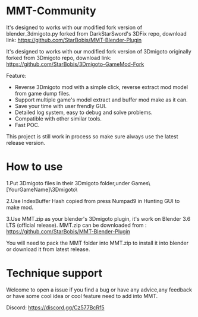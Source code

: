 # MMT-Community
It's designed to works with our modified fork version of blender_3dmigoto.py forked from DarkStarSword's 3DFix repo, download link: https://github.com/StarBobis/MMT-Blender-Plugin

It's designed to works with our modified fork version of 3Dmigoto originally forked from 3Dmigoto repo, download link: https://github.com/StarBobis/3Dmigoto-GameMod-Fork

Feature:
- Reverse 3Dmigoto mod with a simple click, reverse extract mod model from game dump files.
- Support multiple game's model extract and buffer mod make as it can.
- Save your time with user frendly GUI.
- Detailed log system, easy to debug and solve problems.
- Compatible with other similar tools.
- Fast POC.

This project is still work in process so make sure always use the latest release version.

# How to use
1.Put 3Dmigoto files in their 3Dmigoto folder,under Games\\[YourGameName]\\3Dmigoto\\

2.Use IndexBuffer Hash copied from press Numpad9 in Hunting GUI to make mod.

3.Use MMT.zip as your blender's 3Dmigoto plugin, it's work on Blender 3.6 LTS (official release).
MMT.zip can be downloaded from : https://github.com/StarBobis/MMT-Blender-Plugin

You will need to pack the MMT folder into MMT.zip to install it into blender or download it from latest release.

# Technique support
Welcome to open a issue if you find a bug or have any advice,any feedback or have some cool idea or cool feature need to add into MMT.

Discord: https://discord.gg/Cz577BcRf5